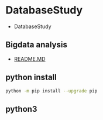 # DatabaseStudy

- DatabaseStudy

## Bigdata analysis

- [README.MD](./bigdata/README.md)  

## python install 

```sh
python -m pip install --upgrade pip
```

## python3
